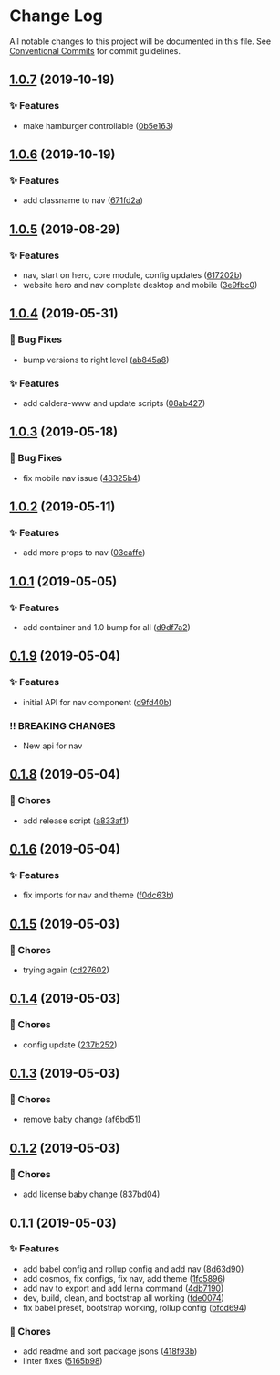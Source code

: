 # Change Log

All notable changes to this project will be documented in this file.
See [Conventional Commits](https://conventionalcommits.org) for commit guidelines.

<a name="1.0.7"></a>
## [1.0.7](https://github.com/caldera-digital/platform/compare/@caldera-digital/nav@1.0.6...@caldera-digital/nav@1.0.7) (2019-10-19)


### :sparkles: Features

* make hamburger controllable ([0b5e163](https://github.com/caldera-digital/platform/commit/0b5e163))





<a name="1.0.6"></a>
## [1.0.6](https://github.com/caldera-digital/platform/compare/@caldera-digital/nav@1.0.5...@caldera-digital/nav@1.0.6) (2019-10-19)


### :sparkles: Features

* add classname to nav ([671fd2a](https://github.com/caldera-digital/platform/commit/671fd2a))





<a name="1.0.5"></a>
## [1.0.5](https://github.com/caldera-digital/platform/compare/@caldera-digital/nav@1.0.4...@caldera-digital/nav@1.0.5) (2019-08-29)


### :sparkles: Features

* nav, start on hero, core module, config updates ([617202b](https://github.com/caldera-digital/platform/commit/617202b))
* website hero and nav complete desktop and mobile ([3e9fbc0](https://github.com/caldera-digital/platform/commit/3e9fbc0))





<a name="1.0.4"></a>
## [1.0.4](https://github.com/caldera-digital/platform/compare/@caldera-digital/nav@1.0.3...@caldera-digital/nav@1.0.4) (2019-05-31)


### :bug: Bug Fixes

* bump versions to right level ([ab845a8](https://github.com/caldera-digital/platform/commit/ab845a8))


### :sparkles: Features

* add caldera-www and update scripts ([08ab427](https://github.com/caldera-digital/platform/commit/08ab427))





<a name="1.0.3"></a>
## [1.0.3](https://github.com/caldera-digital/platform/compare/@caldera-digital/nav@1.0.2...@caldera-digital/nav@1.0.3) (2019-05-18)


### :bug: Bug Fixes

* fix mobile nav issue ([48325b4](https://github.com/caldera-digital/platform/commit/48325b4))





<a name="1.0.2"></a>
## [1.0.2](https://github.com/caldera-digital/platform/compare/@caldera-digital/nav@1.0.1...@caldera-digital/nav@1.0.2) (2019-05-11)


### :sparkles: Features

* add more props to nav ([03caffe](https://github.com/caldera-digital/platform/commit/03caffe))





<a name="1.0.1"></a>
## [1.0.1](https://github.com/caldera-digital/platform/compare/@caldera-digital/nav@0.1.9...@caldera-digital/nav@1.0.1) (2019-05-05)


### :sparkles: Features

* add container and 1.0 bump for all ([d9df7a2](https://github.com/caldera-digital/platform/commit/d9df7a2))





<a name="0.1.9"></a>
## [0.1.9](https://github.com/caldera-digital/platform/compare/@caldera-digital/nav@0.1.8...@caldera-digital/nav@0.1.9) (2019-05-04)


### :sparkles: Features

* initial API for nav component ([d9fd40b](https://github.com/caldera-digital/platform/commit/d9fd40b))


### :bangbang: BREAKING CHANGES

* New api for nav





<a name="0.1.8"></a>
## [0.1.8](https://github.com/caldera-digital/platform/compare/@caldera-digital/nav@0.1.6...@caldera-digital/nav@0.1.8) (2019-05-04)


### :ticket: Chores

* add release script ([a833af1](https://github.com/caldera-digital/platform/commit/a833af1))





<a name="0.1.6"></a>
## [0.1.6](https://github.com/caldera-digital/platform/compare/@caldera-digital/nav@0.1.5...@caldera-digital/nav@0.1.6) (2019-05-04)


### :sparkles: Features

* fix imports for nav and theme ([f0dc63b](https://github.com/caldera-digital/platform/commit/f0dc63b))





<a name="0.1.5"></a>
## [0.1.5](https://github.com/caldera-digital/platform/compare/@caldera-digital/nav@0.1.4...@caldera-digital/nav@0.1.5) (2019-05-03)


### :ticket: Chores

* trying again ([cd27602](https://github.com/caldera-digital/platform/commit/cd27602))





<a name="0.1.4"></a>
## [0.1.4](https://github.com/caldera-digital/platform/compare/@caldera-digital/nav@0.1.3...@caldera-digital/nav@0.1.4) (2019-05-03)


### :ticket: Chores

* config update ([237b252](https://github.com/caldera-digital/platform/commit/237b252))





<a name="0.1.3"></a>
## [0.1.3](https://github.com/caldera-digital/platform/compare/@caldera-digital/nav@0.1.2...@caldera-digital/nav@0.1.3) (2019-05-03)


### :ticket: Chores

* remove baby change ([af6bd51](https://github.com/caldera-digital/platform/commit/af6bd51))





<a name="0.1.2"></a>
## [0.1.2](https://github.com/caldera-digital/platform/compare/@caldera-digital/nav@0.1.1...@caldera-digital/nav@0.1.2) (2019-05-03)


### :ticket: Chores

* add license baby change ([837bd04](https://github.com/caldera-digital/platform/commit/837bd04))





<a name="0.1.1"></a>
## 0.1.1 (2019-05-03)


### :sparkles: Features

* add babel config and rollup config and add nav ([8d63d90](https://github.com/caldera-digital/platform/commit/8d63d90))
* add cosmos, fix configs, fix nav, add theme ([1fc5896](https://github.com/caldera-digital/platform/commit/1fc5896))
* add nav to export and add lerna command ([4db7190](https://github.com/caldera-digital/platform/commit/4db7190))
* dev, build, clean, and bootstrap all working ([fde0074](https://github.com/caldera-digital/platform/commit/fde0074))
* fix babel preset, bootstrap working, rollup config ([bfcd694](https://github.com/caldera-digital/platform/commit/bfcd694))


### :ticket: Chores

* add readme and sort package jsons ([418f93b](https://github.com/caldera-digital/platform/commit/418f93b))
* linter fixes ([5165b98](https://github.com/caldera-digital/platform/commit/5165b98))
